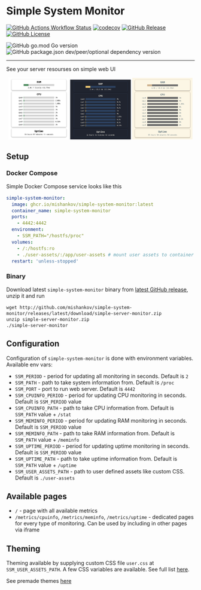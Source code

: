 # Simple System Monitor

[![GitHub Actions Workflow Status](https://img.shields.io/github/actions/workflow/status/mishankov/simple-system-monitor/ci.yml)](https://github.com/mishankov/simple-system-monitor/actions/workflows/ci.yml)
[![codecov](https://codecov.io/gh/mishankov/simple-system-monitor/graph/badge.svg?token=SACQUDDX8R)](https://codecov.io/gh/mishankov/simple-system-monitor)
[![GitHub Release](https://img.shields.io/github/v/release/mishankov/simple-system-monitor?display_name=tag&label=latest%20release)](https://github.com/mishankov/simple-system-monitor/releases/latest)
[![GitHub License](https://img.shields.io/github/license/mishankov/simple-system-monitor)](https://github.com/mishankov/simple-system-monitor/blob/main/LICENSE)


![GitHub go.mod Go version](https://img.shields.io/github/go-mod/go-version/mishankov/simple-system-monitor)
![GitHub package.json dev/peer/optional dependency version](https://img.shields.io/github/package-json/dependency-version/mishankov/simple-system-monitor/dev/svelte?filename=webapp%2Fpackage.json)

---

See your server resourses on simple web UI

<p align="middle">
  <img src="docs/images/theme-default.png" width="32%"/>
  <img src="docs/images/theme-ayu.png" width="32%"/>
  <img src="docs/images/theme-solarized-light.png" width="32%"/>
</p>

## Setup

### Docker Compose

Simple Docker Compose service looks like this

```yaml
simple-system-monitor:
  image: ghcr.io/mishankov/simple-system-monitor:latest
  container_name: simple-system-monitor
  ports:
    - 4442:4442
  environment:
    - SSM_PATH="/hostfs/proc"
  volumes:
    - /:/hostfs:ro
    - ./user-assets/:/app/user-assets # mount user assets to container
  restart: 'unless-stopped'
```

### Binary

Download latest `simple-system-monitor` binary from [latest GitHub release](https://github.com/mishankov/simple-system-monitor/releases/latest), unzip it and run

```shell
wget http://github.com/mishankov/simple-system-monitor/releases/latest/download/simple-server-monitor.zip
unzip simple-server-monitor.zip
./simple-server-monitor
```

## Configuration

Configuration of `simple-system-monitor` is done with environment variables. Available env vars:

- `SSM_PERIOD` - period for updating all monitoring in seconds. Default is `2`
- `SSM_PATH` - path to take system information from. Default is `/proc`
- `SSM_PORT` - port to run web server. Default is `4442`
- `SSM_CPUINFO_PERIOD` - period for updating CPU monitoring in seconds. Default is `SSM_PERIOD` value
- `SSM_CPUINFO_PATH` - path to take CPU information from. Default is `SSM_PATH` value + `/stat`
- `SSM_MEMINFO_PERIOD` - period for updating RAM monitoring in seconds. Default is `SSM_PERIOD` value
- `SSM_MEMINFO_PATH` - path to take RAM information from. Default is `SSM_PATH` value + `/meminfo`
- `SSM_UPTIME_PERIOD` - period for updating uptime monitoring in seconds. Default is `SSM_PERIOD` value
- `SSM_UPTIME_PATH` - path to take uptime information from. Default is `SSM_PATH` value + `/uptime`
- `SSM_USER_ASSETS_PATH` - path to user defined assets like custom CSS. Default is `./user-assets`

## Available pages

- `/` - page with all available metrics
- `/metrics/cpuinfo`, `/metrics/meminfo`, `/metrics/uptime` - dedicated pages for every type of monitoring. Can be used by including in other pages via iframe

## Theming

Theming available by supplying custom CSS file `user.css` at `SSM_USER_ASSETS_PATH`. A few CSS variables are available. See full list [here](./webapp/static/vars.css).

See premade themes [here](./docs/themes.md)
